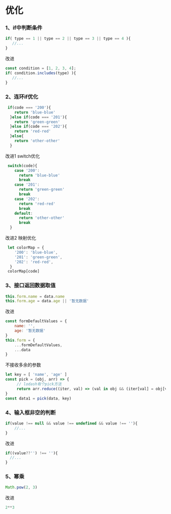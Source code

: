 # 优化
### 1、if中判断条件
```js
if( type == 1 || type == 2 || type == 3 || type == 4 ){
   //...
}
```
改进
```js
const condition = [1, 2, 3, 4];
if( condition.includes(type) ){
   //...
}
```
### 2、连环if优化
```js
 if(code === '200'){
    return 'blue-blue'
  }else if(code === '201'){
    return 'green-green'
  }else if(code === '202'){
    return 'red-red'
  }else{
    return 'other-other'
  }
```
改进1 switch优化
```js
 switch(code){
    case '200':
      return 'blue-blue'
      break
    case '201':
      return 'green-green'
      break
    case '202':
      return 'red-red'
      break
    default:
      return 'other-other'
      break
  }
```
改进2 映射优化
```js
 let colorMap = {
    '200': 'blue-blue',
    '201': 'green-green',
    '202': 'red-red',
  }
 colorMap[code]
```
### 3、接口返回数据取值
```js
this.form.name = data.name
this.form.age = data.age || '暂无数据'
```
改进
```js
const formDefaultValues = {
    name: '',
    age: '暂无数据'
}
this.form = {
    ...formDefaultValues,
    ...data
}
```
不接收多余的参数
```js
let key = [ 'name', 'age' ]
const pick = (obj, arr) => {
     // lodash有个pick方法
     return arr.reduce((iter, val) => (val in obj && (iter[val] = obj[val]), iter), {})
}
const data1 = pick(data, key)
```
### 4、输入框非空的判断
```js
if(value !== null && value !== undefined && value !== ''){
    //...
}
```
改进
```js
if((value??'') !== ''){
  //...
}
```
### 5、幂乘
```js
Math.pow(2, 3)
```
改进
```js
2**3
```
